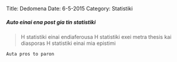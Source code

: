 Title: Dedomena
Date: 6-5-2015
Category: Statistiki


##### Auto einai ena post gia tin statistiki

> H statistiki einai endiaferousa
> H statistiki exei metra thesis kai diasporas
> H statistiki einai mia epistimi

```sh
Auta pros to paron 
```

